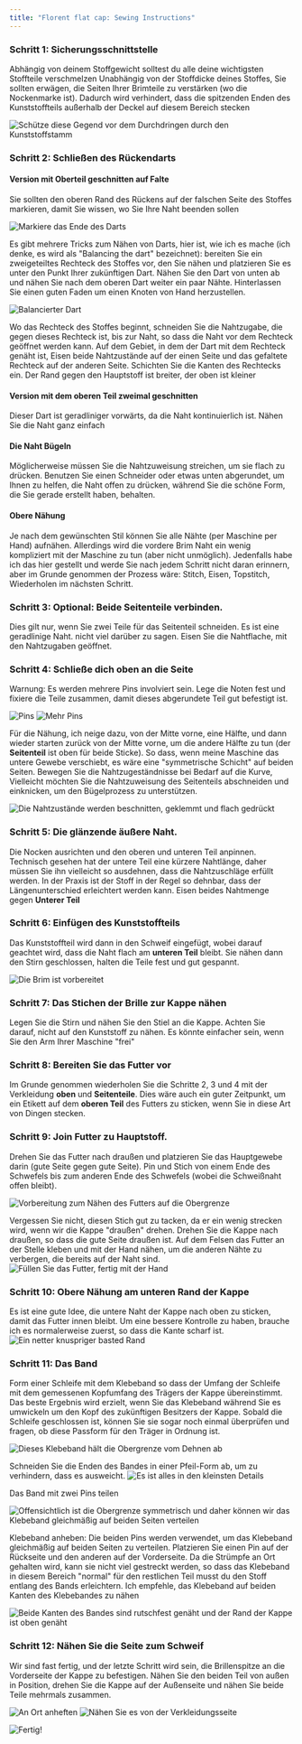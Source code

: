 ```yaml
---
title: "Florent flat cap: Sewing Instructions"
---
```


### Schritt 1: Sicherungsschnittstelle

Abhängig von deinem Stoffgewicht solltest du alle deine wichtigsten Stoffteile verschmelzen Unabhängig von der Stoffdicke deines Stoffes, Sie sollten erwägen, die Seiten Ihrer Brimteile zu verstärken (wo die Nockenmarke ist). Dadurch wird verhindert, dass die spitzenden Enden des Kunststoffteils außerhalb der Deckel auf diesem Bereich stecken

![Schütze diese Gegend vor dem Durchdringen durch den Kunststoffstamm](step16.svg)

### Schritt 2: Schließen des Rückendarts

#### Version mit Oberteil geschnitten auf Falte

Sie sollten den oberen Rand des Rückens auf der falschen Seite des Stoffes markieren, damit Sie wissen, wo Sie Ihre Naht beenden sollen

![Markiere das Ende des Darts](step01.jpg)

Es gibt mehrere Tricks zum Nähen von Darts, hier ist, wie ich es mache (ich denke, es wird als "Balancing the dart" bezeichnet): bereiten Sie ein zweigeteiltes Rechteck des Stoffes vor, den Sie nähen und platzieren Sie es unter den Punkt Ihrer zukünftigen Dart. Nähen Sie den Dart von unten ab und nähen Sie nach dem oberen Dart weiter ein paar Nähte. Hinterlassen Sie einen guten Faden um einen Knoten von Hand herzustellen.

![Balancierter Dart](step02.jpg)

Wo das Rechteck des Stoffes beginnt, schneiden Sie die Nahtzugabe, die gegen dieses Rechteck ist, bis zur Naht, so dass die Naht vor dem Rechteck geöffnet werden kann. Auf dem Gebiet, in dem der Dart mit dem Rechteck genäht ist, Eisen beide Nahtzustände auf der einen Seite und das gefaltete Rechteck auf der anderen Seite. Schichten Sie die Kanten des Rechtecks ein. Der Rand gegen den Hauptstoff ist breiter, der oben ist kleiner

#### Version mit dem oberen Teil zweimal geschnitten

Dieser Dart ist geradliniger vorwärts, da die Naht kontinuierlich ist. Nähen Sie die Naht ganz einfach

#### Die Naht Bügeln

Möglicherweise müssen Sie die Nahtzuweisung streichen, um sie flach zu drücken. Benutzen Sie einen Schneider oder etwas unten abgerundet, um Ihnen zu helfen, die Naht offen zu drücken, während Sie die schöne Form, die Sie gerade erstellt haben, behalten.

#### Obere Nähung

Je nach dem gewünschten Stil können Sie alle Nähte (per Maschine per Hand) aufnähen. Allerdings wird die vordere Brim Naht ein wenig kompliziert mit der Maschine zu tun (aber nicht unmöglich). Jedenfalls habe ich das hier gestellt und werde Sie nach jedem Schritt nicht daran erinnern, aber im Grunde genommen der Prozess wäre: Stitch, Eisen, Topstitch, Wiederholen im nächsten Schritt.

### Schritt 3: Optional: Beide Seitenteile verbinden.

Dies gilt nur, wenn Sie zwei Teile für das Seitenteil schneiden. Es ist eine geradlinige Naht. nicht viel darüber zu sagen. Eisen Sie die Nahtflache, mit den Nahtzugaben geöffnet.

### Schritt 4: Schließe dich oben an die Seite

Warnung: Es werden mehrere Pins involviert sein. Lege die Noten fest und fixiere die Teile zusammen, damit dieses abgerundete Teil gut befestigt ist.

![Pins](step03.jpg) ![Mehr Pins](step04.jpg)

Für die Nähung, ich neige dazu, von der Mitte vorne, eine Hälfte, und dann wieder starten zurück von der Mitte vorne, um die andere Hälfte zu tun (der **Seitenteil** ist oben für beide Sticke). So dass, wenn meine Maschine das untere Gewebe verschiebt, es wäre eine "symmetrische Schicht" auf beiden Seiten. Bewegen Sie die Nahtzugeständnisse bei Bedarf auf die Kurve, Vielleicht möchten Sie die Nahtzuweisung des Seitenteils abschneiden und einknicken, um den Bügelprozess zu unterstützen.

![Die Nahtzustände werden beschnitten, geklemmt und flach gedrückt](step05.jpg)

### Schritt 5: Die glänzende äußere Naht.

Die Nocken ausrichten und den oberen und unteren Teil anpinnen. Technisch gesehen hat der untere Teil eine kürzere Nahtlänge, daher müssen Sie ihn vielleicht so ausdehnen, dass die Nahtzuschläge erfüllt werden. In der Praxis ist der Stoff in der Regel so dehnbar, dass der Längenunterschied erleichtert werden kann. Eisen beides Nahtmenge gegen **Unterer Teil**

### Schritt 6: Einfügen des Kunststoffteils

Das Kunststoffteil wird dann in den Schweif eingefügt, wobei darauf geachtet wird, dass die Naht flach am **unteren Teil** bleibt. Sie nähen dann den Stirn geschlossen, halten die Teile fest und gut gespannt.

![Die Brim ist vorbereitet](step06.jpg)

### Schritt 7: Das Stichen der Brille zur Kappe nähen

Legen Sie die Stirn und nähen Sie den Stiel an die Kappe. Achten Sie darauf, nicht auf den Kunststoff zu nähen. Es könnte einfacher sein, wenn Sie den Arm Ihrer Maschine "frei"

### Schritt 8: Bereiten Sie das Futter vor

Im Grunde genommen wiederholen Sie die Schritte 2, 3 und 4 mit der Verkleidung **oben** und **Seitenteile**. Dies wäre auch ein guter Zeitpunkt, um ein Etikett auf dem **oberen Teil** des Futters zu sticken, wenn Sie in diese Art von Dingen stecken.

### Schritt 9: Join Futter zu Hauptstoff.

Drehen Sie das Futter nach draußen und platzieren Sie das Hauptgewebe darin (gute Seite gegen gute Seite). Pin und Stich von einem Ende des Schwefels bis zum anderen Ende des Schwefels (wobei die Schweißnaht offen bleibt).

![Vorbereitung zum Nähen des Futters auf die Obergrenze](step07.jpg)

Vergessen Sie nicht, diesen Stich gut zu tacken, da er ein wenig strecken wird, wenn wir die Kappe "draußen" drehen. Drehen Sie die Kappe nach draußen, so dass die gute Seite draußen ist. Auf dem Felsen das Futter an der Stelle kleben und mit der Hand nähen, um die anderen Nähte zu verbergen, die bereits auf der Naht sind. ![Füllen Sie das Futter, fertig mit der Hand](step08.jpg)

### Schritt 10: Obere Nähung am unteren Rand der Kappe

Es ist eine gute Idee, die untere Naht der Kappe nach oben zu sticken, damit das Futter innen bleibt. Um eine bessere Kontrolle zu haben, brauche ich es normalerweise zuerst, so dass die Kante scharf ist. ![Ein netter knuspriger basted Rand](step09.jpg)

### Schritt 11: Das Band

Form einer Schleife mit dem Klebeband so dass der Umfang der Schleife mit dem gemessenen Kopfumfang des Trägers der Kappe übereinstimmt. Das beste Ergebnis wird erzielt, wenn Sie das Klebeband während Sie es umwickeln um den Kopf des zukünftigen Besitzers der Kappe. Sobald die Schleife geschlossen ist, können Sie sie sogar noch einmal überprüfen und fragen, ob diese Passform für den Träger in Ordnung ist.

![Dieses Klebeband hält die Obergrenze vom Dehnen ab](step10.jpg)

Schneiden Sie die Enden des Bandes in einer Pfeil-Form ab, um zu verhindern, dass es ausweicht. ![Es ist alles in den kleinsten Details](step11.jpg)

Das Band mit zwei Pins teilen

![Offensichtlich ist die Obergrenze symmetrisch und daher können wir das Klebeband gleichmäßig auf beiden Seiten verteilen](step12.jpg)

Klebeband anheben: Die beiden Pins werden verwendet, um das Klebeband gleichmäßig auf beiden Seiten zu verteilen. Platzieren Sie einen Pin auf der Rückseite und den anderen auf der Vorderseite. Da die Strümpfe an Ort gehalten wird, kann sie nicht viel gestreckt werden, so dass das Klebeband in diesem Bereich "normal" für den restlichen Teil musst du den Stoff entlang des Bands erleichtern. Ich empfehle, das Klebeband auf beiden Kanten des Klebebandes zu nähen

![Beide Kanten des Bandes sind rutschfest genäht und der Rand der Kappe ist oben genäht](step13.jpg)

### Schritt 12: Nähen Sie die Seite zum Schweif

Wir sind fast fertig, und der letzte Schritt wird sein, die Brillenspitze an die Vorderseite der Kappe zu befestigen. Nähen Sie den beiden Teil von außen in Position, drehen Sie die Kappe auf der Außenseite und nähen Sie beide Teile mehrmals zusammen.

![An Ort anheften](step14.jpg) ![Nähen Sie es von der Verkleidungsseite](step15.jpg)

![Fertig!](finished.gif)
